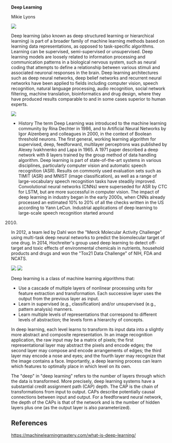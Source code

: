 **Deep Learning**

Mikie Lyons

![](http://www.schoolmeet.org/wordpress/wp-content/uploads/2016/07/DeepLearning.jpg)

Deep learning (also known as deep structured learning or hierarchical learning) is part of a broader family of machine learning methods
based on learning data representations, as opposed to task-specific algorithms. Learning can be supervised, semi-supervised or
unsupervised.
Deep learning models are loosely related to information processing and communication patterns in a biological nervous system, such as
neural coding that attempts to define a relationship between various stimuli and associated neuronal responses in the brain.
Deep learning architectures such as deep neural networks, deep belief networks and recurrent neural networks have been applied to fields
including computer vision, speech recognition, natural language processing, audio recognition, social network filtering, machine
translation, bioinformatics and drug design, where they have produced results comparable to and in some cases superior to human experts.

![](https://upload.wikimedia.org/wikipedia/commons/thumb/f/fe/Kernel_Machine.svg/512px-Kernel_Machine.svg.png)

* History
The term Deep Learning was introduced to the machine learning community by Rina Dechter in 1986, and to Artificial Neural Networks by
Igor Aizenberg and colleagues in 2000, in the context of Boolean threshold neurons.
The first general, working learning algorithm for supervised, deep, feedforward, multilayer perceptrons was published by Alexey
Ivakhnenko and Lapa in 1965. A 1971 paper described a deep network with 8 layers trained by the group method of data handling algorithm.
Deep learning is part of state-of-the-art systems in various disciplines, particularly computer vision and automatic speech recognition
(ASR). Results on commonly used evaluation sets such as TIMIT (ASR) and MNIST (image classification), as well as a range of
large-vocabulary speech recognition tasks have steadily improved. Convolutional neural networks (CNNs) were superseded for ASR by CTC 
for LSTM, but are more successful in computer vision.
The impact of deep learning in industry began in the early 2000s, when CNNs already processed an estimated 10% to 20% of all the checks
written in the US according to Yann LeCun. Industrial applications of deep learning to large-scale speech recognition started around
2010.
In 2012, a team led by Dahl won the "Merck Molecular Activity Challenge" using multi-task deep neural networks to predict the
biomolecular target of one drug. In 2014, Hochreiter's group used deep learning to detect off-target and toxic effects of
environmental chemicals in nutrients, household products and drugs and won the "Tox21 Data Challenge" of NIH, FDA and NCATS.

![](http://andrewyuan.github.io/img/DeepLearning.png)
![](https://blogs.nvidia.com/wp-content/uploads/2016/07/Deep_Learning_Icons_R5_PNG.jpg.png)

Deep learning is a class of machine learning algorithms that:
* Use a cascade of multiple layers of nonlinear processing units for feature extraction and transformation. Each successive layer uses
the output from the previous layer as input.
* Learn in supervised (e.g., classification) and/or unsupervised (e.g., pattern analysis) manners.
* Learn multiple levels of representations that correspond to different levels of abstraction; the levels form a hierarchy of concepts.

In deep learning, each level learns to transform its input data into a slightly more abstract and composite representation. In an image recognition application, the raw input may be a matrix of pixels; the first representational layer may abstract the pixels and encode edges; the second layer may compose and encode arrangements of edges; the third layer may encode a nose and eyes; and the fourth layer may recognize that the image contains a face. Importantly, a deep learning process can learn which features to optimally place in which level on its own.

The "deep" in "deep learning" refers to the number of layers through which the data is transformed. More precisely, deep learning systems have a substantial credit assignment path (CAP) depth. The CAP is the chain of transformations from input to output. CAPs describe potentially causal connections between input and output. For a feedforward neural network, the depth of the CAPs is that of the network and is the number of hidden layers plus one (as the output layer is also parameterized).


## References
https://machinelearningmastery.com/what-is-deep-learning/
